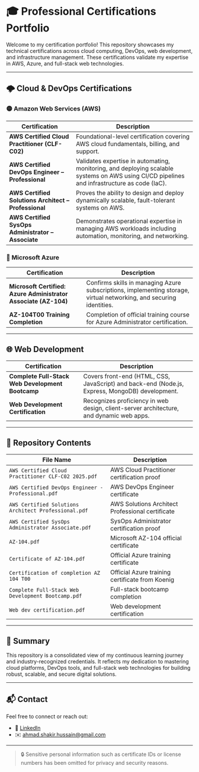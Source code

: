 # 🎓 Professional Certifications Portfolio

Welcome to my certification portfolio! This repository showcases my technical certifications across cloud computing, DevOps, web development, and infrastructure management. These certifications validate my expertise in AWS, Azure, and full-stack web technologies.

---

## 🌩️ Cloud & DevOps Certifications

### 🟡 Amazon Web Services (AWS)
| Certification | Description |
|--------------|-------------|
| **AWS Certified Cloud Practitioner (CLF-C02)** | Foundational-level certification covering AWS cloud fundamentals, billing, and support. |
| **AWS Certified DevOps Engineer – Professional** | Validates expertise in automating, monitoring, and deploying scalable systems on AWS using CI/CD pipelines and infrastructure as code (IaC). |
| **AWS Certified Solutions Architect – Professional** | Proves the ability to design and deploy dynamically scalable, fault-tolerant systems on AWS. |
| **AWS Certified SysOps Administrator – Associate** | Demonstrates operational expertise in managing AWS workloads including automation, monitoring, and networking. |

### 🔵 Microsoft Azure
| Certification | Description |
|--------------|-------------|
| **Microsoft Certified: Azure Administrator Associate (AZ-104)** | Confirms skills in managing Azure subscriptions, implementing storage, virtual networking, and securing identities. |
| **AZ-104T00 Training Completion** | Completion of official training course for Azure Administrator certification. |

---

## 🌐 Web Development

| Certification | Description |
|--------------|-------------|
| **Complete Full-Stack Web Development Bootcamp** | Covers front-end (HTML, CSS, JavaScript) and back-end (Node.js, Express, MongoDB) development. |
| **Web Development Certification** | Recognizes proficiency in web design, client-server architecture, and dynamic web apps. |

---

## 📁 Repository Contents

| File Name | Description |
|-----------|-------------|
| `AWS Certified Cloud Practitioner CLF-C02 2025.pdf` | AWS Cloud Practitioner certification proof |
| `AWS Certified DevOps Engineer - Professional.pdf` | AWS DevOps Engineer certificate |
| `AWS Certified Solutions Architect Professional.pdf` | AWS Solutions Architect Professional certificate |
| `AWS Certified SysOps Administrator Associate.pdf` | SysOps Administrator certification proof |
| `AZ-104.pdf` | Microsoft AZ-104 official certificate |
| `Certificate of AZ-104.pdf` | Official Azure training certificate |
| `Certification of completion AZ 104 T00` | Official Azure training certificate from Koenig |
| `Complete Full-Stack Web Development Bootcamp.pdf` | Full-stack bootcamp completion |
| `Web dev certification.pdf` | Web development certification |

---

## 🧠 Summary

This repository is a consolidated view of my continuous learning journey and industry-recognized credentials. It reflects my dedication to mastering cloud platforms, DevOps tools, and full-stack web technologies for building robust, scalable, and secure digital solutions.

---

## 📬 Contact

Feel free to connect or reach out:

- 💼 [LinkedIn](https://www.linkedin.com/in/mohd-shakir007)
- ✉️ ahmad.shakir.hussain@gmail.com

---

> 🔒 Sensitive personal information such as certificate IDs or license numbers has been omitted for privacy and security reasons.
